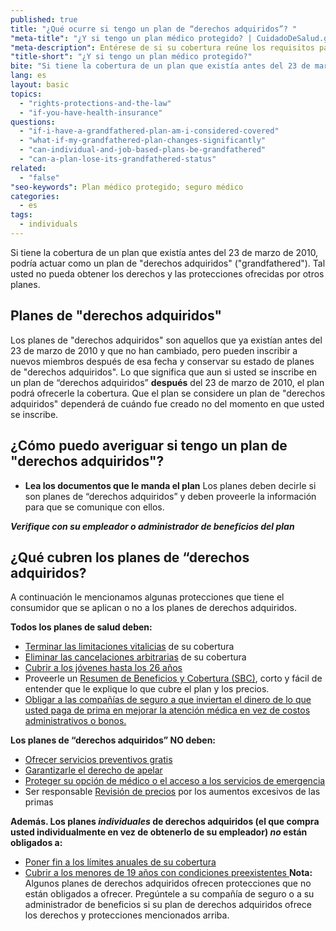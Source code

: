 ```yaml
---
published: true
title: "¿Qué ocurre si tengo un plan de “derechos adquiridos”? "
"meta-title": "¿Y si tengo un plan médico protegido? | CuidadoDeSalud.gov"
"meta-description": Entérese de si su cobertura reúne los requisitos para ser plan médico protegido en el Mercado de Seguros Médicos. Visite Healthcare.gov para ver sus opciones de seguro médico
"title-short": "¿Y si tengo un plan médico protegido?"
bite: "Si tiene la cobertura de un plan que existía antes del 23 de marzo de 2010, podría actuar como un plan de \"derechos adquiridos\" (\"grandfathered\"). Tal usted no pueda obtener los derechos y las protecciones ofrecidas por otros planes. "
lang: es
layout: basic
topics: 
  - "rights-protections-and-the-law"
  - "if-you-have-health-insurance"
questions: 
  - "if-i-have-a-grandfathered-plan-am-i-considered-covered"
  - "what-if-my-grandfathered-plan-changes-significantly"
  - "can-individual-and-job-based-plans-be-grandfathered"
  - "can-a-plan-lose-its-grandfathered-status"
related: 
  - "false"
"seo-keywords": Plan médico protegido; seguro médico
categories: 
  - es
tags: 
  - individuals
---
```


Si tiene la cobertura de un plan que existía antes del 23 de marzo de 2010, podría actuar como un plan de "derechos adquiridos" ("grandfathered"). Tal usted no pueda obtener los derechos y las protecciones ofrecidas por otros planes. 

## Planes de "derechos adquiridos"
Los planes de "derechos adquiridos" son aquellos que ya existían antes del 23 de marzo de 2010 y que no han cambiado, pero pueden inscribir a nuevos miembros después de esa fecha y conservar su estado de planes de "derechos adquiridos". Lo que significa que aun si usted se inscribe en un plan de “derechos adquiridos” **después** del 23 de marzo de 2010, el plan podrá ofrecerle la cobertura. Que el plan se considere un plan de "derechos adquiridos" dependerá de cuándo fue creado no del momento en que usted se inscribe. 

## ¿Cómo puedo averiguar si tengo un plan de "derechos adquiridos"?
* **Lea los documentos que le manda el plan** Los planes deben decirle si son planes de “derechos adquiridos” y deben proveerle la información para que se comunique con ellos. 

***Verifique con su empleador o administrador de beneficios del plan***

## ¿Qué cubren los planes de “derechos adquiridos? 
A continuación le mencionamos algunas protecciones que tiene el consumidor que se aplican o no a los planes de derechos adquiridos.

**Todos los planes de salud deben:**

* [Terminar las limitaciones vitalicias](/es/how-does-the-health-care-law-protect-me/#part=9) de su cobertura
* [Eliminar las cancelaciones arbitrarias](/es/how-does-the-health-care-law-protect-me/#part=5) de su cobertura
* [Cubrir a los jóvenes hasta los 26 años](/es/how-does-the-health-care-law-protect-me/#part=7) 
* Proveerle un [Resumen de Beneficios y Cobertura (SBC)](/es/how-does-the-health-care-law-protect-me/#part=4), corto y fácil de entender que le explique lo que cubre el plan y los precios.
* [Obligar a las compañías de seguro a que inviertan el dinero de lo que usted paga de prima en mejorar la atención médica en vez de costos administrativos o bonos.](/es/how-does-the-health-care-law-protect-me/#part=10) 

**Los planes de “derechos adquiridos” NO deben:** 

* [Ofrecer servicios preventivos gratis](/es/how-does-the-health-care-law-protect-me/#part=8) 
* [Garantizarle el derecho de apelar](/es/how-does-the-health-care-law-protect-me/#part=11)
* [Proteger su opción de médico o el acceso a los servicios de emergencia](/es/how-does-the-health-care-law-protect-me/#part=6) 
* Ser responsable [Revisión de precios](/es/how-does-the-health-care-law-protect-me/#part=10) por los aumentos excesivos de las primas 

**Además. Los planes *individuales* de derechos adquiridos (el que compra usted individualmente en vez de obtenerlo de su empleador) *no* están obligados a:**

* [Poner fin a los límites anuales de su cobertura](/es/how-does-the-health-care-law-protect-me/#part=9) 
* [Cubrir a los menores de 19 años con condiciones preexistentes ](/es/how-does-the-health-care-law-protect-me/#part=3) 
**Nota:** Algunos planes de derechos adquiridos ofrecen protecciones que no están obligados a ofrecer. Pregúntele a su compañía de seguro o a su administrador de beneficios si su plan de derechos adquiridos ofrece los derechos y protecciones mencionados arriba.
